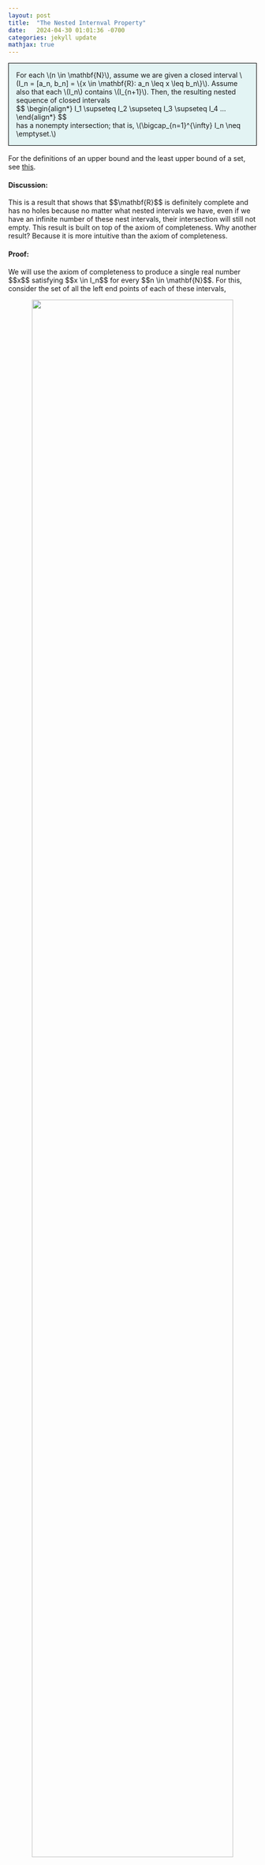 ```yaml
---
layout: post
title:  "The Nested Internval Property"
date:   2024-04-30 01:01:36 -0700
categories: jekyll update
mathjax: true
---
```

<div style="background-color: #E3F4F4; padding: 15px 15px 15px 15px; border:1px solid black;">
  For each \(n \in \mathbf{N}\), assume we are given a closed interval \(I_n = [a_n, b_n] = \{x \in \mathbf{R}: a_n \leq x \leq b_n\}\). Assume also that each \(I_n\) contains \(I_{n+1}\). Then, the resulting nested sequence of closed intervals
  <div>
  $$
  \begin{align*}
  I_1 \supseteq I_2 \supseteq I_3 \supseteq I_4 ...
  \end{align*}
  $$
</div>
has a nonempty intersection; that is, \(\bigcap_{n=1}^{\infty} I_n \neq \emptyset.\)
</div>
<br>
<!------------------------------------------------------------------------------------>
For the definitions of an upper bound and the least upper bound of a set, see <a href="https://strncat.github.io/jekyll/update/2024/05/03/analysis-set-bounded.html">this</a>.
<br>
<!------------------------------------------------------------------------------------>
<h4><b>Discussion:</b></h4>
This is a result that shows that $$\mathbf{R}$$ is definitely complete and has no holes because no matter what nested intervals we have, even if we have an infinite number of these nest intervals, their intersection will still not empty. This result is built on top of the axiom of completeness. Why another result? Because it is more intuitive than the axiom of completeness.
<br>
<!------------------------------------------------------------------------------------>
<h4><b>Proof:</b></h4>
We will use the axiom of completeness to produce a single real number $$x$$ satisfying $$x \in I_n$$ for every $$n \in \mathbf{N}$$. For this, consider the set of all the left end points of each of these intervals,

<p style="text-align:center;"><img src="{{ site.url }}/assets/math/real-analysis/nested-interval.png" width="90%" class="center"></p>

<div>
$$
\begin{align*}
A = \{a_n: n \in \mathbf{N}\}.
\end{align*}
$$
</div>
This set is bounded. This is because every $$b_n$$ from every interval is an upper bound on $$A$$ by definition. Since $$A$$ is bounded then by the axiom of completness, $$A$$ has a least upper bound. Let this least upper bound be $$x$$. So
<div>
$$
\begin{align*}
x = \sup A.
\end{align*}
$$
</div>
Now, consider any interval $$I_n = [a_n, b_n]$$. We know that $$x$$ is an upper bound for $$A$$ so we must have,
<div>
$$
\begin{align*}
a_n \leq x.
\end{align*}
$$
</div>
Moreover, we know that $$b_n$$ is an upper bound for $$A$$ and so by the definition of the least upper bound,
<div>
$$
\begin{align*}
x \leq b_n.
\end{align*}
$$
</div>
Combining both inequalities, we get
<div>
$$
\begin{align*}
a_n \leq x \leq b_n.
\end{align*}
$$
</div>
This means that $$x \in I_n$$ for any $$n \in \mathbf{N}$$. Therefore, $$x \in \bigcap_{n=1}^{\infty} I_n$$ and so the intersection is not empty as we wanted to show. $$\blacksquare$$
<br>
<br>
<!------------------------------------------------------------------------------------>
<b>References:</b>
<ul>
<li><a href="https://www.amazon.com/Real-Analysis-Long-Form-Mathematics-Textbook/dp/1724510126">Real Analysis by Jay Cummings</a></li>
</ul>